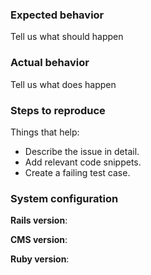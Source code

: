 ### Expected behavior
Tell us what should happen

### Actual behavior
Tell us what does happen

### Steps to reproduce
Things that help:

* Describe the issue in detail.
* Add relevant code snippets.
* Create a failing test case.

### System configuration
**Rails version**:

**CMS version**:

**Ruby version**:
